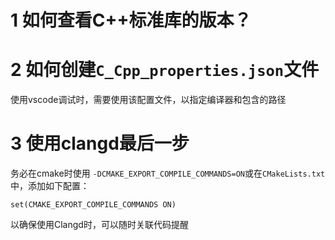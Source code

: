 # 1 如何查看C++标准库的版本？

# 2 如何创建`C_Cpp_properties.json`文件
使用vscode调试时，需要使用该配置文件，以指定编译器和包含的路径

# 3 使用clangd最后一步

务必在cmake时使用 `-DCMAKE_EXPORT_COMPILE_COMMANDS=ON`或在`CMakeLists.txt`中，添加如下配置：

    set(CMAKE_EXPORT_COMPILE_COMMANDS ON)


以确保使用Clangd时，可以随时关联代码提醒
